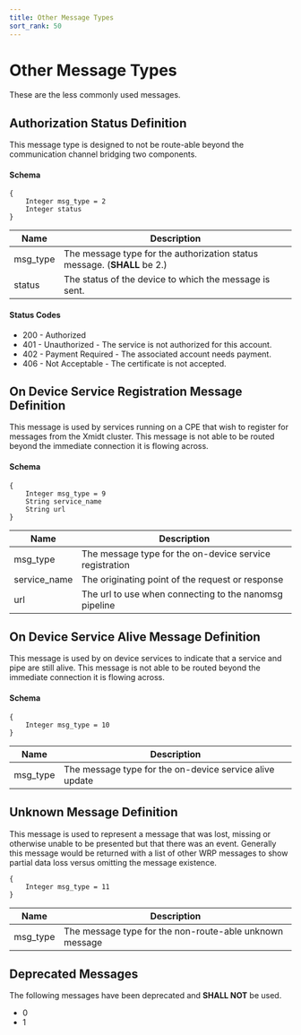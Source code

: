 ```yaml
---
title: Other Message Types
sort_rank: 50
---
```


# Other Message Types

These are the less commonly used messages.

## Authorization Status Definition

This message type is designed to not be route-able beyond the communication channel
bridging two components.

#### Schema
~~~~~
{
    Integer msg_type = 2
    Integer status
}
~~~~~

Name | Description
-----|--------------    
msg_type |The message type for the authorization status message.  (**SHALL** be 2.)
status | The status of the device to which the message is sent.

#### Status Codes

- 200 - Authorized
- 401 - Unauthorized - The service is not authorized for this account.
- 402 - Payment Required - The associated account needs payment.
- 406 - Not Acceptable - The certificate is not accepted.

## On Device Service Registration Message Definition

This message is used by services running on a CPE that wish to register for
messages from the Xmidt cluster.  This message is not able to be routed beyond
the immediate connection it is flowing across.

#### Schema
~~~~~
{
    Integer msg_type = 9
    String service_name
    String url
}
~~~~~

Name | Description
-----|--------------
msg_type | The message type for the on-device service registration
service_name | The originating point of the request or response
url | The url to use when connecting to the nanomsg pipeline

## On Device Service Alive Message Definition

This message is used by on device services to indicate that a service and
pipe are still alive.  This message is not able to be routed beyond the
immediate connection it is flowing across.

#### Schema
~~~~~
{
    Integer msg_type = 10
}
~~~~~

Name | Description
-----|--------------
msg_type | The message type for the on-device service alive update

## Unknown Message Definition

This message is used to represent a message that was lost, missing or otherwise
unable to be presented but that there was an event.  Generally this message
would be returned with a list of other WRP messages to show partial data loss
versus omitting the message existence.

~~~~~
{
    Integer msg_type = 11
}
~~~~~

Name | Description
-----|--------------
msg_type | The message type for the non-route-able unknown message


## Deprecated Messages

The following messages have been deprecated and **SHALL NOT** be used.

- 0
- 1
